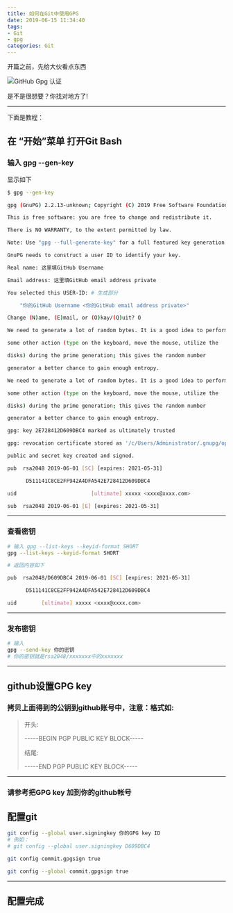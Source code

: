 ```yaml
---
title: 如何在Git中使用GPG
date: 2019-06-15 11:34:40
tags: 
- Git
- gpg
categories: Git
---
```

开篇之前，先给大伙看点东西  

![GitHub Gpg 认证](https://s2.ax1x.com/2019/06/15/VoM7jS.png)

是不是很想要？你找对地方了!  

---

下面是教程：

## 在 “开始”菜单 打开Git Bash  

### 输入 gpg --gen-key

显示如下

```bash
$ gpg --gen-key

gpg (GnuPG) 2.2.13-unknown; Copyright (C) 2019 Free Software Foundation, Inc.

This is free software: you are free to change and redistribute it.

There is NO WARRANTY, to the extent permitted by law.

Note: Use "gpg --full-generate-key" for a full featured key generation dialog.

GnuPG needs to construct a user ID to identify your key.

Real name: 这里填GitHub Username

Email address: 这里填GitHub email address private

You selected this USER-ID: # 生成部分

    "你的GitHub Username <你的GitHub email address private>"

Change (N)ame, (E)mail, or (O)kay/(Q)uit? O

We need to generate a lot of random bytes. It is a good idea to perform

some other action (type on the keyboard, move the mouse, utilize the

disks) during the prime generation; this gives the random number

generator a better chance to gain enough entropy.

We need to generate a lot of random bytes. It is a good idea to perform

some other action (type on the keyboard, move the mouse, utilize the

disks) during the prime generation; this gives the random number

generator a better chance to gain enough entropy.

gpg: key 2E728412D609DBC4 marked as ultimately trusted

gpg: revocation certificate stored as '/c/Users/Administrator/.gnupg/openpgp-revocs.d/D511141C8CE2FF942A4DFA542E728412D609DBC4.rev'

public and secret key created and signed.

pub  rsa2048 2019-06-01 [SC] [expires: 2021-05-31]

      D511141C8CE2FF942A4DFA542E728412D609DBC4

uid                        [ultimate] xxxxx <xxxx@xxxx.com>

sub  rsa2048 2019-06-01 [E] [expires: 2021-05-31]
```

---

### 查看密钥

``` bash
# 输入 gpg --list-keys --keyid-format SHORT
gpg --list-keys --keyid-format SHORT

# 返回内容如下

pub  rsa2048/D609DBC4 2019-06-01 [SC] [expires: 2021-05-31]

      D511141C8CE2FF942A4DFA542E728412D609DBC4

uid        [ultimate] xxxxx <xxxx@xxxx.com>
```

---

### 发布密钥

``` bash
# 输入
gpg --send-key 你的密钥
# 你的密钥就是rsa2048/xxxxxxx中的xxxxxxx
```

---

## github设置GPG key

### 拷贝上面得到的公钥到github账号中，注意：格式如:

> 开头:   
>
>  -----BEGIN PGP PUBLIC KEY BLOCK-----
>
>  结尾: 
> 
>  -----END PGP PUBLIC KEY BLOCK-----

---

### 请参考把GPG key 加到你的github帐号

## 配置git

``` bash
git config --global user.signingkey 你的GPG key ID
# 例如：
# git config --global user.signingkey D609DBC4

git config commit.gpgsign true

git config --global commit.gpgsign true
```

---

## 配置完成
